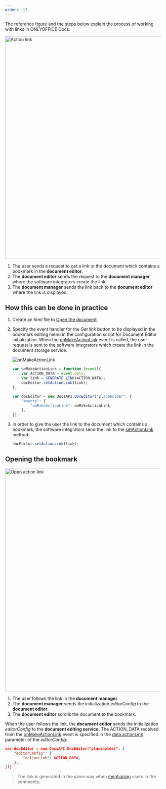 ```yaml
---
order: -17
---
```


The reference figure and the steps below explain the process of working with links in ONLYOFFICE Docs.

<img alt="Action link" src="/assets/images/editor/actionLink-create.png" width="720px">

1. The user sends a request to get a link to the document which contains a bookmark in the **document editor**.
2. The **document editor** sends the request to the **document manager** where the software integrators create the link.
3. The **document manager** sends the link back to the **document editor** where the link is displayed.

## How this can be done in practice

1. Create an *html* file to [Open the document](../Opening%20file/index.md#how-this-can-be-done-in-practice).

2. Specify the event handler for the *Get link* button to be displayed in the bookmark editing menu in the configuration script for Document Editor initialization. When the [onMakeActionLink](../../../Usage%20API/Config/Events/index.md#onmakeactionlink) event is called, the user request is sent to the software integrators which create the link in the document storage service.

   ![onMakeActionLink](/assets/images/editor/onMakeActionLink.png)

   ``` javascript
   var onMakeActionLink = function (event){
       var ACTION_DATA = event.data;
       var link = GENERATE_LINK(ACTION_DATA);
       docEditor.setActionLink(link);
   };

   var docEditor = new DocsAPI.DocEditor("placeholder", {
       "events": {
           "onMakeActionLink": onMakeActionLink,
       },
   });
   ```

3. In order to give the user the link to the document which contains a bookmark, the software integrators send the link to the [setActionLink](../../../Usage%20API/Methods/index.md#setactionlink) method:

   ``` javascript
   docEditor.setActionLink(link);
   ```

## Opening the bookmark

<img alt="Open action link" src="/assets/images/editor/actionLink-open.png" width="720px">

1. The user follows the link in the **document manager**.
2. The **document manager** sends the initialization *editorConfig* to the **document editor**.
3. The **document editor** scrolls the document to the bookmark.

When the user follows the link, the **document editor** sends the initialization *editorConfig* to the **document editing service**. The ACTION\_DATA received from the [onMakeActionLink](../../../Usage%20API/Config/Events/index.md#onmakeactionlink) event is specified in the [data.actionLink](../../../Usage%20API/Config/Editor/index.md#actionlink) parameter of the *editorConfig*:

``` json
var docEditor = new DocsAPI.DocEditor("placeholder", {
    "editorConfig": {
        "actionLink": ACTION_DATA,
    },
});
```

> The link is generated in the same way when [mentioning](../Mentions/index.md#how-this-can-be-done-in-practice) users in the comments.
